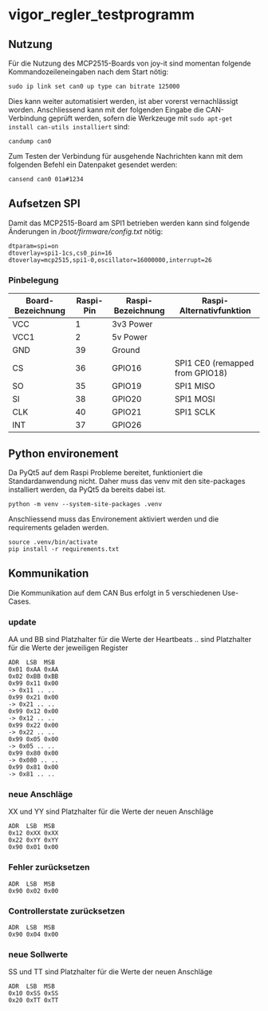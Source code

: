 # vigor_regler_testprogramm

## Nutzung
Für die Nutzung des MCP2515-Boards von joy-it sind momentan folgende Kommandozeileneingaben nach dem Start nötig:
```
sudo ip link set can0 up type can bitrate 125000
```
Dies kann weiter automatisiert werden, ist aber vorerst vernachlässigt worden.
Anschliessend kann mit der folgenden Eingabe die CAN-Verbindung geprüft werden, sofern die Werkzeuge mit ```sudo apt-get install can-utils installiert``` sind:
```
candump can0
```
Zum Testen der Verbindung für ausgehende Nachrichten kann mit dem folgenden Befehl ein Datenpaket gesendet werden:
```
cansend can0 01a#1234
```


## Aufsetzen SPI
Damit das MCP2515-Board am SPI1 betrieben werden kann sind folgende Änderungen in */boot/firmware/config.txt* nötig:
```
dtparam=spi=on
dtoverlay=spi1-1cs,cs0_pin=16
dtoverlay=mcp2515,spi1-0,oscillator=16000000,interrupt=26
```

### Pinbelegung
| **Board-Bezeichnung** | **Raspi-Pin** | **Raspi-Bezeichnung** | **Raspi-Alternativfunktion** |
|------------------------|---------------|------------------------|-----------------------------|
| VCC                   | 1             | 3v3 Power             |                             |
| VCC1                  | 2             | 5v Power              |                             |
| GND                   | 39            | Ground                |                             |
| CS                    | 36            | GPIO16                | SPI1 CE0  (remapped from GPIO18)                 |
| SO                    | 35            | GPIO19                | SPI1 MISO                  |
| SI                    | 38            | GPIO20                | SPI1 MOSI                  |
| CLK                   | 40            | GPIO21                | SPI1 SCLK                  |
| INT                   | 37            | GPIO26                |                             |

## Python environement
Da PyQt5 auf dem Raspi Probleme bereitet, funktioniert die Standardanwendung nicht. Daher muss das venv mit den site-packages installiert werden, da PyQt5 da bereits dabei ist.
```
python -m venv --system-site-packages .venv
```
Anschliessend muss das Environement aktiviert werden und die requirements geladen werden.
```
source .venv/bin/activate
pip install -r requirements.txt
```

## Kommunikation
Die Kommunikation auf dem CAN Bus erfolgt in 5 verschiedenen Use-Cases.

### update
AA und BB sind Platzhalter für die Werte der Heartbeats
.. sind Platzhalter für die Werte der jeweiligen Register
```
ADR  LSB  MSB
0x01 0xAA 0xAA
0x02 0xBB 0xBB
0x99 0x11 0x00
-> 0x11 .. ..
0x99 0x21 0x00
-> 0x21 .. ..
0x99 0x12 0x00
-> 0x12 .. ..
0x99 0x22 0x00
-> 0x22 .. ..
0x99 0x05 0x00
-> 0x05 .. ..
0x99 0x80 0x00
-> 0x080 .. ..
0x99 0x81 0x00
-> 0x81 .. ..
```

### neue Anschläge
XX und YY sind Platzhalter für die Werte der neuen Anschläge
```
ADR  LSB  MSB
0x12 0xXX 0xXX
0x22 0xYY 0xYY
0x90 0x01 0x00
```

### Fehler zurücksetzen
```
ADR  LSB  MSB
0x90 0x02 0x00
```

### Controllerstate zurücksetzen
```
ADR  LSB  MSB
0x90 0x04 0x00
```

### neue Sollwerte
SS und TT sind Platzhalter für die Werte der neuen Anschläge
```
ADR  LSB  MSB
0x10 0xSS 0xSS
0x20 0xTT 0xTT
```

